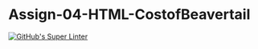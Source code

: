 # Assign-04-HTML-CostofBeavertail
[![GitHub's Super Linter](https://github.com/ICS2O-Programming-TheoR/Assign-04-HTML-CostofBeavertail/workflows/GitHub's%20Super%20Linter/badge.svg)](https://github.com/ICS2O-Programming-TheoR/Assign-04-HTML-CostofBeavertail/actions)